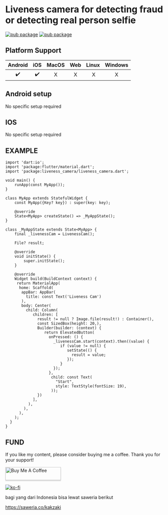 # Liveness camera for detecting fraud or detecting real person selfie

[![pub package](https://img.shields.io/pub/v/liveness_camera.svg)](https://pub.dev/packages/liveness_camera)
[![pub package](https://img.shields.io/twitter/follow/kakzaki_id.svg?colorA=1da1f2&colorB=&label=Follow%20on%20Twitter)](https://twitter.com/kakzaki_id)

## Platform Support

| Android | iOS | MacOS | Web | Linux | Windows |
| :-----: | :-: | :---: | :-: | :---: | :-----: |
|   ✔️    | ✔️  |  ️X   | ️X  |  ️ X  |   ️X    |

## Android setup

No specific setup required

## IOS

No specific setup required

## EXAMPLE

    import 'dart:io';
    import 'package:flutter/material.dart';
    import 'package:liveness_camera/liveness_camera.dart';

    void main() {
        runApp(const MyApp());
    }

    class MyApp extends StatefulWidget {
        const MyApp({Key? key}) : super(key: key);

        @override
        State<MyApp> createState() => _MyAppState();
    }

    class _MyAppState extends State<MyApp> {
        final _livenessCam = LivenessCam();

        File? result;

        @override
        void initState() {
            super.initState();
        }

        @override
        Widget build(BuildContext context) {
         return MaterialApp(
          home: Scaffold(
           appBar: AppBar(
             title: const Text('Liveness Cam')
           ),
           body: Center(
             child: Column(
                children: [
                  result != null ? Image.file(result!) : Container(),
                  const SizedBox(height: 20,),
                  Builder(builder: (context) {
                     return ElevatedButton(
                       onPressed: () {
                         _livenessCam.start(context).then((value) {
                            if (value != null) {
                               setState(() {
                                 result = value;
                               });
                            }
                         });
                       },
                        child: const Text(
                          "Start",
                          style: TextStyle(fontSize: 19),
                        ));
                  })
                ],
              ),
            ),
          ),
        );
      }
    }

## FUND

If you like my content, please consider buying me a coffee. Thank you for your support!

<a href="https://www.buymeacoffee.com/QP1rCmf5L" target="_blank"><img src="https://www.buymeacoffee.com/assets/img/custom_images/orange_img.png" alt="Buy Me A Coffee" style="height: 41px !important;width: 174px !important;box-shadow: 0px 3px 2px 0px rgba(190, 190, 190, 0.5) !important;-webkit-box-shadow: 0px 3px 2px 0px rgba(190, 190, 190, 0.5) !important;" ></a>

[![ko-fi](https://ko-fi.com/img/githubbutton_sm.svg)](https://ko-fi.com/Z8Z6656JW)

bagi yang dari Indonesia bisa lewat saweria berikut

https://saweria.co/kakzaki
